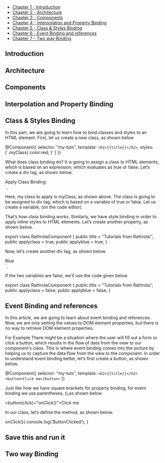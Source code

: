 * [Chapter 1 - Introduction](#chapter1)
* [Chapter 2 - Architecture ](#chapter2)
* [Chapter 3 - Components](#chapter3)
* [Chapter 4 - Interpolation and Property Binding](#chapter4)
* [Chapter 5 - Class & Styles Binding](#chapter5)
* [Chapter 6 - Event Binding and references](#chapter6)
* [Chapter 7 - Two way Binding](#chapter7)



<!-- Noel's Section -->
## <a name="chapter1"/> Introduction





## <a name="chapter2"/>Architecture 




## <a name="chapter3"/>Components




## <a name="chapter4"/>Interpolation and Property Binding







<!-- Justine's Section-->
## <a name="chapter5"/>Class & Styles Binding

In this part, we are going to learn how to bind classes and styles to an HTML element.
First, let us create a new class, as shown below

@Component({ 
           selector: "my-tuts", 
           template: `<h2>{{title}}</h2>`, 
           styles: [`.myClass{ 
				        color:red; 
			    }'
            ] 
	})


What does class binding do? It is going to assign a class to HTML elements, which is based on an expression, which evaluates as true or false. Let’s create a div tag, as shown below.

<div [class.myClass]=" ">Apply Class Binding</div>`,


Here, my class to apply is myClass, as shown above.
The class is going to be assigned to div tag, which is based on a variable of true or false.
Let us create a variable, (on the code editor).


That’s how class binding works. Similarly, we have style binding in order to apply inline styles to HTML elements.
Let’s create another property, as shown below.

export class RathrolaComponent { 
   public title = "Tutorials from Rathrola"; 
   public applyclass = true; 
   public applyblue = true; 
}

Now, let’s create another div tag, as shown below.

<div [style.color]="applyblue?'blue':orange">Blue</div>`,


If the two variables are false, we'll use the code given below.

export class RathrolaComponent { 
   public title = "Tutorials from Rathrola"; 
   public applyclass = false; 
   public applyblue = false; 
}




## <a name="chapter6"/>Event Binding and references

In this article, we are going to learn about event binding and references.
Now, we are only setting the values to DOM element properties, but there is no way to retrieve DOM element properties.

For Example
There might be a situation where the user will fill out a form or click a button, which results in the flow of data from the view to our component's class. This is where event binding comes into the picture by helping us to capture the data flow from the view to the component.
In order to understand event binding better, let’s first create a button, as shown below.
 
@Component({ 
   selector: "my-tuts", 
   template: `<h2>{{title}}</h2> 
<button>Click me</button>` 
})

Just like how we have square brackets for property binding, for event binding we use parentheses, (),as shown below 

<button(click)="onClick()">Click me </button>

In our class, let’s define the method, as shown below.

onClick(){ 
console.log('ButtonClicked');
}


## <a name="chapter7"/>Save this and run it 



## <a name="chapter8"/>Two way Binding






